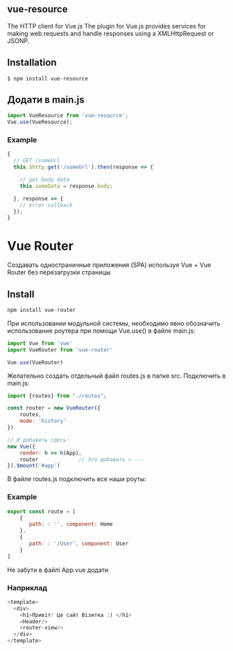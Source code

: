 ## vue-resource
The HTTP client for Vue.js
The plugin for Vue.js provides services for making web requests and handle responses using a XMLHttpRequest or JSONP.

## Installation

`$ npm install vue-resource`

## Додати в main.js

```js
import VueResource from 'vue-resource';
Vue.use(VueResource);
```

### Example
```js
{
  // GET /someUrl
  this.$http.get('/someUrl').then(response => {

    // get body data
    this.someData = response.body;

  }, response => {
    // error callback
  });
}
```

# Vue Router

Создавать одностраничные приложения (SPA) используя Vue + Vue Router без перезагрузки страницы

## Install

```js
npm install vue-router
```
При использовании модульной системы, необходимо явно обозначить использование роутера при помощи Vue.use() в файле main.js: 
```js
import Vue from 'vue'
import VueRouter from 'vue-router'

Vue.use(VueRouter)
```
Желательно создать отдельный файл routes.js в папке src. Подключить в main.js:

```js
import {routes} from "./routes";

const router = new VueRouter({
    routes,
    mode: 'history'
})

// И добавить сдесь:
new Vue({
    render: h => h(App),
    router             // Это добавить < ---
}).$mount('#app') 
```
 
В файле routes.js подключить все наши роуты:

### Example
```js
export const route = [
    {
       path: : '', component: Home        
    },
    {
       path: : '/User', component: User        
    }
]
```

Не забути в файлі App.vue додати <router-view/>
### Наприклад
```js
<template>
  <div>
    <h1>Привіт! Це сайт Візитка :) </h1>
    <Header/>
    <router-view/>
  </div>
</template>
```